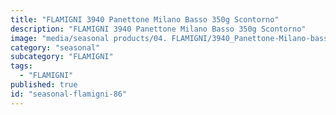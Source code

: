 ```yaml
---
title: "FLAMIGNI 3940 Panettone Milano Basso 350g Scontorno"
description: "FLAMIGNI 3940 Panettone Milano Basso 350g Scontorno"
image: "media/seasonal products/04. FLAMIGNI/3940_Panettone-Milano-basso-350g_scontorno.jpg"
category: "seasonal"
subcategory: "FLAMIGNI"
tags:
  - "FLAMIGNI"
published: true
id: "seasonal-flamigni-86"
---
```

